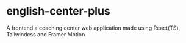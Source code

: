 # english-center-plus
A frontend  a coaching center web application made using React(TS), Tailwindcss and Framer Motion
